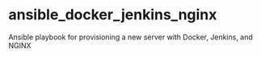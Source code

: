 # ansible_docker_jenkins_nginx
Ansible playbook for provisioning a new server with Docker, Jenkins, and NGINX
